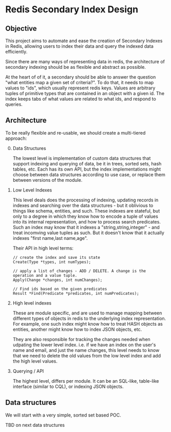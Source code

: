 # Redis Secondary Index Design

## Objective

This project aims to automate and ease the creation of Secondary Indexes in Redis, 
allowing users to index their data and query the indexed data efficiently.

Since there are many ways of representing data in redis, the architecture of 
secondary indexing should be as flexible and abstract as possible.

At the heart of of it, a secondary should be able to answer the question "what entities map a given set of criteria?". 
To do that, it needs to map values to "ids", which usually represent redis keys. Values are arbitrary tuples 
of primitive types that are contained in an object with a given id. The index keeps tabs of what values are
related to what ids, and respond to queries.

## Architecture

To be really flexible and re-usable, we should create a multi-tiered approach:

0. Data Structures

    The lowest level is implementation of custom data structures that support indexing and querying of data,
    be it in trees, sorted sets, hash tables, etc. Each has its own API, but the index implementations might 
    choose between data structures according to use case, or replace them between versions of the module.
        
1. Low Level Indexes

    This level deals does the processing of indexing, updating records in indexes and searching over the data structures - 
    but it oblivious to things like schema, entities, and such. 
    These indexes are stateful, but only to a degree in which they know how to encode a tuple of values into its internal representation,
    and how to process search predicates. Such an index may know that it indexes a "string,string,integer" - and treat incomving value tuples
    as such. But it doesn't know that it actually indexes "first name,last name,age".

    Their API in high level terms:

    ```
    // create the index and save its state
    Create(Type *types, int numTypes);

    // apply a list of changes - ADD / DELETE. A change is the operation and a value tuple.
    Apply(Change *changes, int numChanges);

    // Find ids based on the given predicates
    Result *Find(Predicate *predicates, int numPredicates);
    ``` 

2. High level indexes

    These are module specific, and are used to manage mapping between different types of objects in redis to the underlying index representation.
    For example, one such index might know how to treat HASH objects as entities, another might know how to index JSON objects, etc. 

    They are also responsible for tracking the changes needed when udpating the lower level index. i.e. if we have an index
    on the user's name and email, and just the name changes, this level needs to know that we need to delete the old
    values from the low level index and add the high level values.

3. Querying / API

    The highest level, differs per module. It can be an SQL-like, table-like interface (similar to CQL), or indexing JSON objects.

## Data structures

We will start with a very simple, sorted set based POC. 

TBD on next data structures

